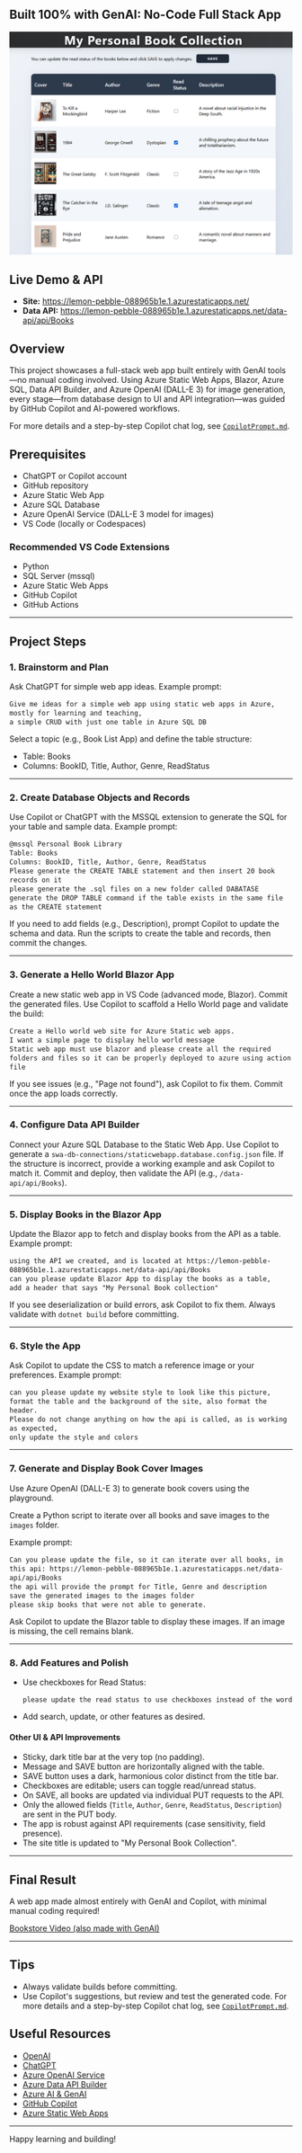 ## Built 100% with GenAI: No-Code Full Stack App



![Booksapp Screenshot](Page.png)

## Live Demo & API
- **Site:** <a href="https://lemon-pebble-088965b1e.1.azurestaticapps.net/" target="_blank">https://lemon-pebble-088965b1e.1.azurestaticapps.net/</a>
- **Data API:** <a href="https://lemon-pebble-088965b1e.1.azurestaticapps.net/data-api/api/Books" target="_blank">https://lemon-pebble-088965b1e.1.azurestaticapps.net/data-api/api/Books</a>

## Overview

This project showcases a full-stack web app built entirely with GenAI tools—no manual coding involved. Using Azure Static Web Apps, Blazor, Azure SQL, Data API Builder, and Azure OpenAI (DALL-E 3) for image generation, every stage—from database design to UI and API integration—was guided by GitHub Copilot and AI-powered workflows.




For more details and a step-by-step Copilot chat log, see [`CopilotPrompt.md`](CopilotPrompt.md).



## Prerequisites
- ChatGPT or Copilot account
- GitHub repository
- Azure Static Web App
- Azure SQL Database
- Azure OpenAI Service (DALL-E 3 model for images)
- VS Code (locally or Codespaces)

### Recommended VS Code Extensions
- Python
- SQL Server (mssql)
- Azure Static Web Apps
- GitHub Copilot
- GitHub Actions

---

## Project Steps

### 1. Brainstorm and Plan
Ask ChatGPT for simple web app ideas. Example prompt:

```
Give me ideas for a simple web app using static web apps in Azure, mostly for learning and teaching, 
a simple CRUD with just one table in Azure SQL DB
```

Select a topic (e.g., Book List App) and define the table structure:
- Table: Books
- Columns: BookID, Title, Author, Genre, ReadStatus

---

### 2. Create Database Objects and Records
Use Copilot or ChatGPT with the MSSQL extension to generate the SQL for your table and sample data. Example prompt:

```
@mssql Personal Book Library
Table: Books
Columns: BookID, Title, Author, Genre, ReadStatus
Please generate the CREATE TABLE statement and then insert 20 book records on it
please generate the .sql files on a new folder called DABATASE
generate the DROP TABLE command if the table exists in the same file as the CREATE statement
```

If you need to add fields (e.g., Description), prompt Copilot to update the schema and data. Run the scripts to create the table and records, then commit the changes.

---

### 3. Generate a Hello World Blazor App
Create a new static web app in VS Code (advanced mode, Blazor). Commit the generated files. Use Copilot to scaffold a Hello World page and validate the build:

```
Create a Hello world web site for Azure Static web apps.
I want a simple page to display hello world message
Static web app must use blazor and please create all the required folders and files so it can be properly deployed to azure using action file
```

If you see issues (e.g., "Page not found"), ask Copilot to fix them. Commit once the app loads correctly.

---

### 4. Configure Data API Builder
Connect your Azure SQL Database to the Static Web App. Use Copilot to generate a `swa-db-connections/staticwebapp.database.config.json` file. If the structure is incorrect, provide a working example and ask Copilot to match it. Commit and deploy, then validate the API (e.g., `/data-api/api/Books`).

---

### 5. Display Books in the Blazor App
Update the Blazor app to fetch and display books from the API as a table. Example prompt:

```
using the API we created, and is located at https://lemon-pebble-088965b1e.1.azurestaticapps.net/data-api/api/Books
can you please update Blazor App to display the books as a table, 
add a header that says "My Personal Book collection"
```

If you see deserialization or build errors, ask Copilot to fix them. Always validate with `dotnet build` before committing.

---

### 6. Style the App
Ask Copilot to update the CSS to match a reference image or your preferences. Example prompt:

```
can you please update my website style to look like this picture, 
format the table and the background of the site, also format the header.
Please do not change anything on how the api is called, as is working as expected, 
only update the style and colors
```

---

### 7. Generate and Display Book Cover Images

Use Azure OpenAI (DALL-E 3) to generate book covers using the playground.

Create a Python script to iterate over all books and save images to the `images` folder. 

Example prompt:

```
Can you please update the file, so it can iterate over all books, in this api: https://lemon-pebble-088965b1e.1.azurestaticapps.net/data-api/api/Books
the api will provide the prompt for Title, Genre and description
save the generated images to the images folder
please skip books that were not able to generate.
```

Ask Copilot to update the Blazor table to display these images. If an image is missing, the cell remains blank.

---

### 8. Add Features and Polish
- Use checkboxes for Read Status:
  ```
  please update the read status to use checkboxes instead of the word
  ```
- Add search, update, or other features as desired.

#### Other UI & API Improvements
- Sticky, dark title bar at the very top (no padding).
- Message and SAVE button are horizontally aligned with the table.
- SAVE button uses a dark, harmonious color distinct from the title bar.
- Checkboxes are editable; users can toggle read/unread status.
- On SAVE, all books are updated via individual PUT requests to the API.
- Only the allowed fields (`Title`, `Author`, `Genre`, `ReadStatus`, `Description`) are sent in the PUT body.
- The app is robust against API requirements (case sensitivity, field presence).
- The site title is updated to "My Personal Book Collection".

---

## Final Result
A web app made almost entirely with GenAI and Copilot, with minimal manual coding required!

<a href="multimedia/intro.mp4" target="_blank">Bookstore Video (also made with GenAI)</a>

---

## Tips
- Always validate builds before committing.
- Use Copilot's suggestions, but review and test the generated code.
For more details and a step-by-step Copilot chat log, see [`CopilotPrompt.md`](CopilotPrompt.md).



## Useful Resources
- <a href="https://openai.com/" target="_blank">OpenAI</a>
- <a href="https://chat.openai.com/" target="_blank">ChatGPT</a>
- <a href="https://azure.microsoft.com/en-us/products/ai-services/openai-service" target="_blank">Azure OpenAI Service</a>
- <a href="https://learn.microsoft.com/en-us/azure/data-api-builder/" target="_blank">Azure Data API Builder</a>
- <a href="https://learn.microsoft.com/en-us/azure/ai-services/" target="_blank">Azure AI & GenAI</a>
- <a href="https://github.com/features/copilot" target="_blank">GitHub Copilot</a>
- <a href="https://learn.microsoft.com/en-us/azure/static-web-apps/overview" target="_blank">Azure Static Web Apps</a>

---

Happy learning and building!


